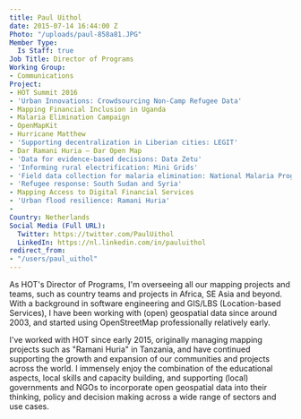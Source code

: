 ```yaml
---
title: Paul Uithol
date: 2015-07-14 16:44:00 Z
Photo: "/uploads/paul-858a81.JPG"
Member Type:
  Is Staff: true
Job Title: Director of Programs
Working Group:
- Communications
Project:
- HOT Summit 2016
- 'Urban Innovations: Crowdsourcing Non-Camp Refugee Data'
- Mapping Financial Inclusion in Uganda
- Malaria Elimination Campaign
- OpenMapKit
- Hurricane Matthew
- 'Supporting decentralization in Liberian cities: LEGIT'
- Dar Ramani Huria — Dar Open Map
- 'Data for evidence-based decisions: Data Zetu'
- 'Informing rural electrification: Mini Grids'
- 'Field data collection for malaria elimination: National Malaria Programme'
- 'Refugee response: South Sudan and Syria'
- Mapping Access to Digital Financial Services
- 'Urban flood resilience: Ramani Huria'
- 
Country: Netherlands
Social Media (Full URL):
  Twitter: https://twitter.com/PaulUithol
  LinkedIn: https://nl.linkedin.com/in/pauluithol
redirect_from:
- "/users/paul_uithol"
---
```


As HOT's Director of Programs, I'm overseeing all our mapping projects and teams, such as country teams and projects in Africa, SE Asia and beyond. With a background in software engineering and GIS/LBS (Location-based Services), I have been working with (open) geospatial data since around 2003, and started using OpenStreetMap professionally relatively early.

I've worked with HOT since early 2015, originally managing mapping projects such as "Ramani Huria" in Tanzania, and have continued supporting the growth and expansion of our communities and projects across the world. I immensely enjoy the combination of the educational aspects, local skills and capacity building, and supporting (local) governments and NGOs to incorporate open geospatial data into their thinking, policy and decision making across a wide range of sectors and use cases.